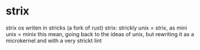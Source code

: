 # strix
strix os writen in stricks (a fork of rust)
strix: strickly unix = strix, as mini unix = minix
this mean, going back to the ideas of unix, but rewriting it as a microkernel and with a very strickt lint
